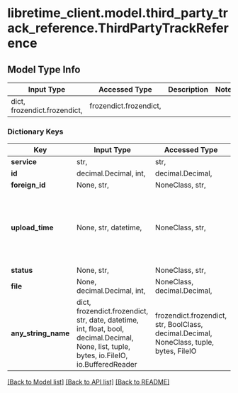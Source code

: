 # libretime_client.model.third_party_track_reference.ThirdPartyTrackReference

## Model Type Info
Input Type | Accessed Type | Description | Notes
------------ | ------------- | ------------- | -------------
dict, frozendict.frozendict,  | frozendict.frozendict,  |  | 

### Dictionary Keys
Key | Input Type | Accessed Type | Description | Notes
------------ | ------------- | ------------- | ------------- | -------------
**service** | str,  | str,  |  | 
**id** | decimal.Decimal, int,  | decimal.Decimal,  |  | 
**foreign_id** | None, str,  | NoneClass, str,  |  | [optional] 
**upload_time** | None, str, datetime,  | NoneClass, str,  |  | [optional] value must conform to RFC-3339 date-time
**status** | None, str,  | NoneClass, str,  |  | [optional] 
**file** | None, decimal.Decimal, int,  | NoneClass, decimal.Decimal,  |  | [optional] 
**any_string_name** | dict, frozendict.frozendict, str, date, datetime, int, float, bool, decimal.Decimal, None, list, tuple, bytes, io.FileIO, io.BufferedReader | frozendict.frozendict, str, BoolClass, decimal.Decimal, NoneClass, tuple, bytes, FileIO | any string name can be used but the value must be the correct type | [optional]

[[Back to Model list]](../../README.md#documentation-for-models) [[Back to API list]](../../README.md#documentation-for-api-endpoints) [[Back to README]](../../README.md)

